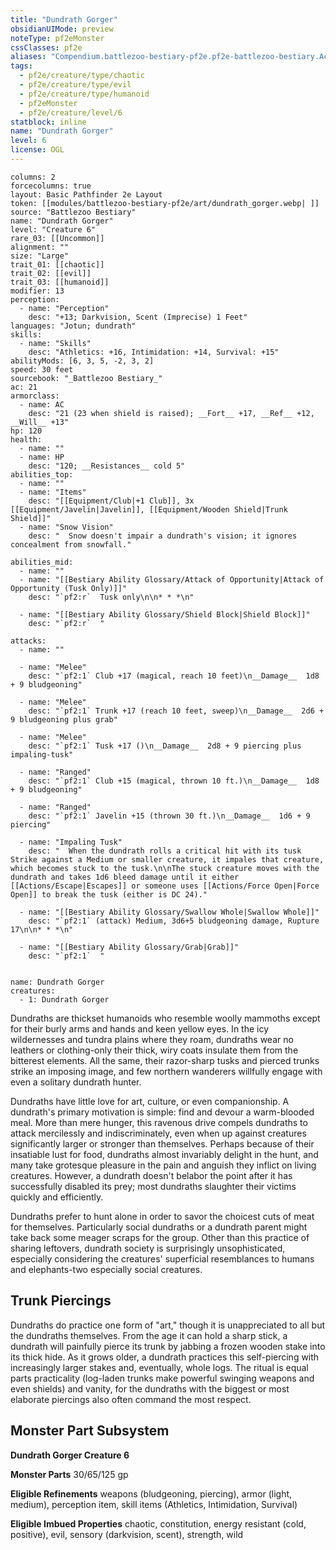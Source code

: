 ```yaml
---
title: "Dundrath Gorger"
obsidianUIMode: preview
noteType: pf2eMonster
cssClasses: pf2e
aliases: "Compendium.battlezoo-bestiary-pf2e.pf2e-battlezoo-bestiary.Actor.YhwITtK3CJeAR4Xk" 
tags:
  - pf2e/creature/type/chaotic
  - pf2e/creature/type/evil
  - pf2e/creature/type/humanoid
  - pf2eMonster
  - pf2e/creature/level/6
statblock: inline
name: "Dundrath Gorger"
level: 6
license: OGL
---
```


```statblock
columns: 2
forcecolumns: true
layout: Basic Pathfinder 2e Layout
token: [[modules/battlezoo-bestiary-pf2e/art/dundrath_gorger.webp| ]]
source: "Battlezoo Bestiary"
name: "Dundrath Gorger"
level: "Creature 6"
rare_03: [[Uncommon]]
alignment: ""
size: "Large"
trait_01: [[chaotic]]
trait_02: [[evil]]
trait_03: [[humanoid]]
modifier: 13
perception:
  - name: "Perception"
    desc: "+13; Darkvision, Scent (Imprecise) 1 Feet"
languages: "Jotun; dundrath"
skills:
  - name: "Skills"
    desc: "Athletics: +16, Intimidation: +14, Survival: +15"
abilityMods: [6, 3, 5, -2, 3, 2]
speed: 30 feet
sourcebook: "_Battlezoo Bestiary_"
ac: 21
armorclass:
  - name: AC
    desc: "21 (23 when shield is raised); __Fort__ +17, __Ref__ +12, __Will__ +13"
hp: 120
health:
  - name: ""
  - name: HP
    desc: "120; __Resistances__ cold 5"
abilities_top:
  - name: ""
  - name: "Items"
    desc: "[[Equipment/Club|+1 Club]], 3x [[Equipment/Javelin|Javelin]], [[Equipment/Wooden Shield|Trunk Shield]]"
  - name: "Snow Vision"
    desc: "  Snow doesn't impair a dundrath's vision; it ignores concealment from snowfall."

abilities_mid:
  - name: ""
  - name: "[[Bestiary Ability Glossary/Attack of Opportunity|Attack of Opportunity (Tusk Only)]]"
    desc: "`pf2:r`  Tusk only\n\n* * *\n"

  - name: "[[Bestiary Ability Glossary/Shield Block|Shield Block]]"
    desc: "`pf2:r`  "

attacks:
  - name: ""

  - name: "Melee"
    desc: "`pf2:1` Club +17 (magical, reach 10 feet)\n__Damage__  1d8 + 9 bludgeoning"

  - name: "Melee"
    desc: "`pf2:1` Trunk +17 (reach 10 feet, sweep)\n__Damage__  2d6 + 9 bludgeoning plus grab"

  - name: "Melee"
    desc: "`pf2:1` Tusk +17 ()\n__Damage__  2d8 + 9 piercing plus impaling-tusk"

  - name: "Ranged"
    desc: "`pf2:1` Club +15 (magical, thrown 10 ft.)\n__Damage__  1d8 + 9 bludgeoning"

  - name: "Ranged"
    desc: "`pf2:1` Javelin +15 (thrown 30 ft.)\n__Damage__  1d6 + 9 piercing"

  - name: "Impaling Tusk"
    desc: "  When the dundrath rolls a critical hit with its tusk Strike against a Medium or smaller creature, it impales that creature, which becomes stuck to the tusk.\n\nThe stuck creature moves with the dundrath and takes 1d6 bleed damage until it either [[Actions/Escape|Escapes]] or someone uses [[Actions/Force Open|Force Open]] to break the tusk (either is DC 24)."

  - name: "[[Bestiary Ability Glossary/Swallow Whole|Swallow Whole]]"
    desc: "`pf2:1` (attack) Medium, 3d6+5 bludgeoning damage, Rupture 17\n\n* * *\n"

  - name: "[[Bestiary Ability Glossary/Grab|Grab]]"
    desc: "`pf2:1`  "
 
```

```encounter-table
name: Dundrath Gorger
creatures:
  - 1: Dundrath Gorger
```



Dundraths are thickset humanoids who resemble woolly mammoths except for their burly arms and hands and keen yellow eyes. In the icy wildernesses and tundra plains where they roam, dundraths wear no leathers or clothing-only their thick, wiry coats insulate them from the bitterest elements. All the same, their razor-sharp tusks and pierced trunks strike an imposing image, and few northern wanderers willfully engage with even a solitary dundrath hunter.

Dundraths have little love for art, culture, or even companionship. A dundrath's primary motivation is simple: find and devour a warm-blooded meal. More than mere hunger, this ravenous drive compels dundraths to attack mercilessly and indiscriminately, even when up against creatures significantly larger or stronger than themselves. Perhaps because of their insatiable lust for food, dundraths almost invariably delight in the hunt, and many take grotesque pleasure in the pain and anguish they inflict on living creatures. However, a dundrath doesn't belabor the point after it has successfully disabled its prey; most dundraths slaughter their victims quickly and efficiently.

Dundraths prefer to hunt alone in order to savor the choicest cuts of meat for themselves. Particularly social dundraths or a dundrath parent might take back some meager scraps for the group. Other than this practice of sharing leftovers, dundrath society is surprisingly unsophisticated, especially considering the creatures' superficial resemblances to humans and elephants-two especially social creatures.

## Trunk Piercings

Dundraths do practice one form of "art," though it is unappreciated to all but the dundraths themselves. From the age it can hold a sharp stick, a dundrath will painfully pierce its trunk by jabbing a frozen wooden stake into its thick hide. As it grows older, a dundrath practices this self-piercing with increasingly larger stakes and, eventually, whole logs. The ritual is equal parts practicality (log-laden trunks make powerful swinging weapons and even shields) and vanity, for the dundraths with the biggest or most elaborate piercings also often command the most respect.

## Monster Part Subsystem

**Dundrath Gorger Creature 6**

**Monster Parts** 30/65/125 gp

**Eligible Refinements** weapons (bludgeoning, piercing), armor (light, medium), perception item, skill items (Athletics, Intimidation, Survival)

**Eligible Imbued Properties** chaotic, constitution, energy resistant (cold, positive), evil, sensory (darkvision, scent), strength, wild

